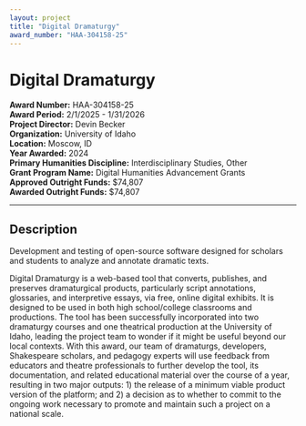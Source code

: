 ```yaml
---
layout: project
title: "Digital Dramaturgy"
award_number: "HAA-304158-25"
---
```



# Digital Dramaturgy

**Award Number:** HAA-304158-25  
**Award Period:** 2/1/2025 - 1/31/2026  
**Project Director:** Devin  Becker  
**Organization:** University of Idaho  
**Location:** Moscow, ID  
**Year Awarded:** 2024  
**Primary Humanities Discipline:** Interdisciplinary Studies, Other  
**Grant Program Name:** Digital Humanities Advancement Grants  
**Approved Outright Funds:** $74,807  
**Awarded Outright Funds:** $74,807  

---

## Description

<p>Development and testing of open-source software designed for scholars and students to analyze and annotate dramatic texts.  <br /></p>
<p>Digital Dramaturgy is a web-based tool that converts, publishes, and preserves dramaturgical products, particularly script annotations, glossaries, and interpretive essays, via free, online digital exhibits. It is designed to be used in both high school/college classrooms and productions. The tool has been successfully incorporated into two dramaturgy courses and one theatrical production at the University of Idaho, leading the project team to wonder if it might be useful beyond our local contexts. With this award, our team of dramaturgs, developers, Shakespeare scholars, and pedagogy experts will use feedback from educators and theatre professionals to further develop the tool, its documentation, and related educational material over the course of a year, resulting in two major outputs: 1) the release of a minimum viable product version of the platform; and 2) a decision as to whether to commit to the ongoing work necessary to promote and maintain such a project on a national scale.</p>
